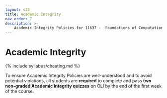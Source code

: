 ```yaml
---
layout: s23
title: Academic Integrity
nav_order: 7
description: >-
    Academic Integrity Policies for 11637 -  Foundations of Computational Data Science.
---
```


# Academic Integrity

{% include syllabus/cheating.md %}

To ensure Academic Integrity Policies are well-understood and to avoid potential violations, all students are **required** to complete and pass **two non-graded Academic Integrity quizzes** on OLI by the end of the first week of the course. 